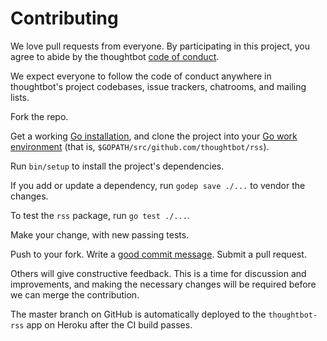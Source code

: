 Contributing
============

We love pull requests from everyone.
By participating in this project,
you agree to abide by the thoughtbot [code of conduct].

  [code of conduct]: https://thoughtbot.com/open-source-code-of-conduct

We expect everyone to follow the code of conduct
anywhere in thoughtbot's project codebases,
issue trackers, chatrooms, and mailing lists.

Fork the repo.

Get a working [Go installation],
and clone the project into your [Go work environment]
(that is, `$GOPATH/src/github.com/thoughtbot/rss`).

  [Go installation]: http://golang.org/doc/install
  [Go work environment]: http://golang.org/doc/code.html

Run `bin/setup` to install the project's dependencies.

If you add or update a dependency,
run `godep save ./...` to vendor the changes.

To test the `rss` package, run `go test ./...`.

Make your change, with new passing tests.

Push to your fork. Write a [good commit message][commit]. Submit a pull request.

  [commit]: http://tbaggery.com/2008/04/19/a-note-about-git-commit-messages.html

Others will give constructive feedback.
This is a time for discussion and improvements,
and making the necessary changes will be required before we can
merge the contribution.

The master branch on GitHub is automatically deployed
to the `thoughtbot-rss` app on Heroku
after the CI build passes.
